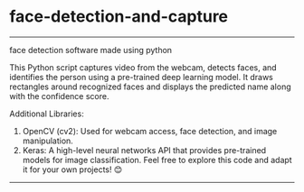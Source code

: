 # face-detection-and-capture

-----------------------------------------------------------------------------------------------

face detection software made using python 

 This Python script captures video from the webcam, detects faces, and identifies the person using a pre-trained deep learning model. It draws rectangles around recognized faces and displays the predicted name along with the confidence score.

Additional Libraries:

1. OpenCV (cv2): Used for webcam access, face detection, and image manipulation.
2. Keras: A high-level neural networks API that provides pre-trained models for image classification.
Feel free to explore this code and adapt it for your own projects! 😊



----------------------------------------------------------------------------------------------
